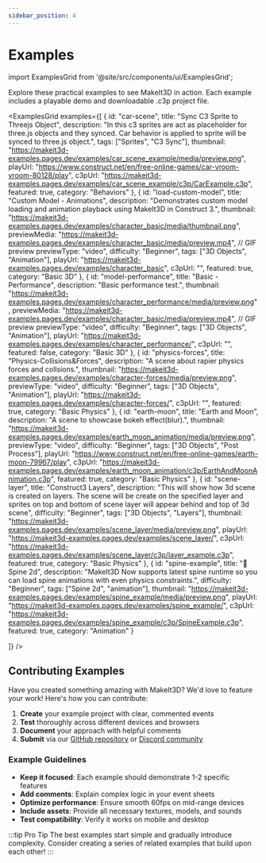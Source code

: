 ```yaml
---
sidebar_position: 4
---
```


# Examples

import ExamplesGrid from '@site/src/components/ui/ExamplesGrid';

Explore these practical examples to see MakeIt3D in action. Each example includes a playable demo and downloadable .c3p project file.

<ExamplesGrid examples={[
{
    id: "car-scene",
    title: "Sync C3 Sprite to Threejs Object",
    description: "In this c3 sprites are act as placeholder for three.js objects and they synced. Car behavior is applied to sprite will be synced to three.js object.",
    tags: ["Sprites", "C3 Sync"],
    thumbnail: "https://makeit3d-examples.pages.dev/examples/car_scene_example/media/preview.png",
    playUrl: "https://www.construct.net/en/free-online-games/car-vroom-vroom-80128/play",
    c3pUrl: "https://makeit3d-examples.pages.dev/examples/car_scene_example/c3p/CarExample.c3p",
    featured: true,
    category: "Behaviors"
  },
  {
    id: "load-custom-model",
    title: "Custom Model - Animations",
    description: "Demonstrates custom model loading and animation playback using MakeIt3D in Construct 3.",
    thumbnail: "https://makeit3d-examples.pages.dev/examples/character_basic/media/thumbnail.png",
    previewMedia: "https://makeit3d-examples.pages.dev/examples/character_basic/media/preview.mp4", // GIF preview
    previewType: "video",
    difficulty: "Beginner",
    tags: ["3D Objects", "Animation"],
    playUrl: "https://makeit3d-examples.pages.dev/examples/character_basic",
    c3pUrl: "",
    featured: true,
    category: "Basic 3D"
  },
  {
    id: "model-performance",
    title: "Basic - Performance",
    description: "Basic performance test.",
    thumbnail: "https://makeit3d-examples.pages.dev/examples/character_performance/media/preview.png",
    previewMedia: "https://makeit3d-examples.pages.dev/examples/character_basic/media/preview.mp4", // GIF preview
    previewType: "video",
    difficulty: "Beginner",
    tags: ["3D Objects", "Animation"],
    playUrl: "https://makeit3d-examples.pages.dev/examples/character_performance/",
    c3pUrl: "",
    featured: false,
    category: "Basic 3D"
  },
  {
    id: "physics-forces",
    title: "Physics-Collisions&Forces",
    description: "A scene about rapier physics forces and collsions.",
    thumbnail: "https://makeit3d-examples.pages.dev/examples/character-forces/media/preview.png",
    previewType: "video",
    difficulty: "Beginner",
    tags: ["3D Objects", "Animation"],
    playUrl: "https://makeit3d-examples.pages.dev/examples/character-forces/",
    c3pUrl: "",
    featured: true,
    category: "Basic Physics"
  },
  {
    id: "earth-moon",
    title: "Earth and Moon",
    description: "A scene to showcase bokeh effect(blur).",
    thumbnail: "https://makeit3d-examples.pages.dev/examples/earth_moon_animation/media/preview.png",
    previewType: "video",
    difficulty: "Beginner",
    tags: ["3D Objects", "Post Process"],
    playUrl: "https://www.construct.net/en/free-online-games/earth-moon-79967/play",
    c3pUrl: "https://makeit3d-examples.pages.dev/examples/earth_moon_animation/c3p/EarthAndMoonAnimation.c3p",
    featured: true,
    category: "Basic Physics"
  },
  {
    id: "scene-layer",
    title: "Construct3 Layers",
    description: "This will show how 3d scene is created on layers. The scene will be create on the specified layer and sprites on top and bottom of scene layer will appear behind and top of 3d scene",
    difficulty: "Beginner",
    tags: ["3D Objects", "Layers"],
    thumbnail: "https://makeit3d-examples.pages.dev/examples/scene_layer/media/preview.png",
    playUrl: "https://makeit3d-examples.pages.dev/examples/scene_layer/",
    c3pUrl: "https://makeit3d-examples.pages.dev/examples/scene_layer/c3p/layer_example.c3p",
    featured: true,
    category: "Basic Physics"
  },
  {
    id: "spine-example",
    title: "🦴Spine 2d",
    description: "MakeIt3D Now supports latest spine runtime so you can load spine animations with even physics constraints.",
    difficulty: "Beginner",
    tags: ["Spine 2d", "animation"],
    thumbnail: "https://makeit3d-examples.pages.dev/examples/spine_example/media/preview.png",
    playUrl: "https://makeit3d-examples.pages.dev/examples/spine_example/",
    c3pUrl: "https://makeit3d-examples.pages.dev/examples/spine_example/c3p/SpineExample.c3p",
    featured: true,
    category: "Animation"
  }
  
]} />
<!-- {
    id: "lighting-demo",
    title: "Dynamic Lighting",
    description: "Explore different lighting techniques including point lights, directional lights, and shadows.",
    thumbnail: "/img/logo.png",
    previewMedia: "/img/examples/lighting-demo.mp4", // Video preview
    previewType: "video",
    difficulty: "Intermediate",
    tags: ["Lighting", "Shadows", "Materials"],
    playUrl: "https://example.com/play/lighting-demo",
    c3pUrl: "https://example.com/download/lighting-demo.c3p",
    category: "Lighting"
  },
  {
    id: "character-controller",
    title: "3D Character Controller",
    description: "A third-person character controller with camera follow, collision detection, and smooth movement.",
    thumbnail: "/img/examples/character-controller.jpg",
    previewMedia: "/img/examples/character-controller.gif",
    previewType: "gif",
    difficulty: "Advanced",
    tags: ["Character Control", "Camera", "Physics"],
    playUrl: "https://example.com/play/character-controller",
    c3pUrl: "https://example.com/download/character-controller.c3p",
    featured: true,
    category: "Gameplay"
  },
  {
    id: "particle-effects",
    title: "Particle System",
    description: "Create stunning visual effects with 3D particle systems for fire, smoke, and magical effects.",
    thumbnail: "/img/examples/particle-effects.jpg",
    previewMedia: "/img/examples/particle-effects.mp4",
    previewType: "video",
    difficulty: "Intermediate",
    tags: ["Particles", "Effects", "Animation"],
    playUrl: "https://example.com/play/particle-effects",
    c3pUrl: "https://example.com/download/particle-effects.c3p",
    category: "Effects"
  },
  {
    id: "model-loading",
    title: "3D Model Loading",
    description: "Learn how to import and display external 3D models in various formats (GLTF, OBJ, FBX).",
    thumbnail: "/img/examples/model-loading.jpg",
    // No preview media - will just show static thumbnail
    difficulty: "Intermediate",
    tags: ["Models", "Import", "GLTF"],
    playUrl: "https://example.com/play/model-loading",
    c3pUrl: "https://example.com/download/model-loading.c3p",
    category: "Models"
  },
  {
    id: "vr-scene",
    title: "VR Environment",
    description: "An immersive VR scene demonstrating spatial audio, hand tracking, and interactive objects.",
    thumbnail: "/img/examples/vr-scene.jpg",
    previewMedia: "/img/examples/vr-scene.gif",
    previewType: "gif",
    difficulty: "Advanced",
    tags: ["VR", "WebXR", "Interaction"],
    playUrl: "https://example.com/play/vr-scene",
    c3pUrl: "https://example.com/download/vr-scene.c3p",
    category: "VR/AR"
  } -->
## Contributing Examples

Have you created something amazing with MakeIt3D? We'd love to feature your work! Here's how you can contribute:

1. **Create** your example project with clear, commented events
2. **Test** thoroughly across different devices and browsers  
3. **Document** your approach with helpful comments
4. **Submit** via our [GitHub repository](https://github.com/your-repo) or [Discord community](https://discord.gg/BPmX5mgkkv)

### Example Guidelines

- **Keep it focused**: Each example should demonstrate 1-2 specific features
- **Add comments**: Explain complex logic in your event sheets
- **Optimize performance**: Ensure smooth 60fps on mid-range devices
- **Include assets**: Provide all necessary textures, models, and sounds
- **Test compatibility**: Verify it works on mobile and desktop

:::tip Pro Tip
The best examples start simple and gradually introduce complexity. Consider creating a series of related examples that build upon each other!
:::